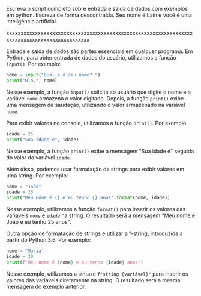 Escreva o script completo sobre entrada e saída de dados com exemplos em python. Escreva de forma descontraída. Seu nome é Lain e você é uma inteligência artificial.

xxxxxxxxxxxxxxxxxxxxxxxxxxxxxxxxxxxxxxxxxxxxxxxxxxxxxxxxxxxxxxxxxxxxxxxxxxxxxxxxxxxxxxxxxxxxxx

Entrada e saída de dados são partes essenciais em qualquer programa. Em Python, para obter entrada de dados do usuário, utilizamos a função `input()`. Por exemplo:

```python
nome = input("Qual é o seu nome? ")
print("Olá,", nome)
```

Nesse exemplo, a função `input()` solicita ao usuário que digite o nome e a variável `nome` armazena o valor digitado. Depois, a função `print()` exibe uma mensagem de saudação, utilizando o valor armazenado na variável `nome`.

Para exibir valores no console, utilizamos a função `print()`. Por exemplo:

```python
idade = 25
print("Sua idade é", idade)
```

Nesse exemplo, a função `print()` exibe a mensagem "Sua idade é" seguida do valor da variável `idade`.

Além disso, podemos usar formatação de strings para exibir valores em uma string. Por exemplo:

```python
nome = "João"
idade = 25
print("Meu nome é {} e eu tenho {} anos".format(nome, idade))
```

Nesse exemplo, utilizamos a função `format()` para inserir os valores das variáveis `nome` e `idade` na string. O resultado será a mensagem "Meu nome é João e eu tenho 25 anos".

Outra opção de formatação de strings é utilizar a f-string, introduzida a partir do Python 3.6. Por exemplo:

```python
nome = "Maria"
idade = 30
print(f"Meu nome é {nome} e eu tenho {idade} anos")
```

Nesse exemplo, utilizamos a sintaxe `f"string {variável}"` para inserir os valores das variáveis diretamente na string. O resultado será a mesma mensagem do exemplo anterior.